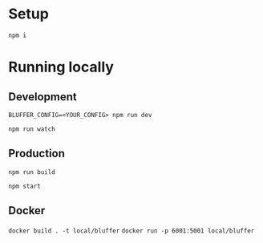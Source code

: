# Setup
```
npm i
```

# Running locally

## Development
```BLUFFER_CONFIG=<YOUR_CONFIG> npm run dev```

```npm run watch```

## Production

```npm run build```

```npm start```

## Docker
```docker build . -t local/bluffer```
```docker run -p 6001:5001 local/bluffer```
